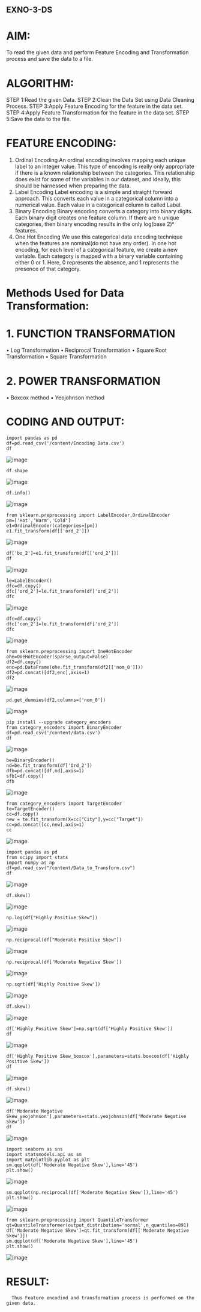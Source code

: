 ## EXNO-3-DS

# AIM:
To read the given data and perform Feature Encoding and Transformation process and save the data to a file.

# ALGORITHM:
STEP 1:Read the given Data.
STEP 2:Clean the Data Set using Data Cleaning Process.
STEP 3:Apply Feature Encoding for the feature in the data set.
STEP 4:Apply Feature Transformation for the feature in the data set.
STEP 5:Save the data to the file.

# FEATURE ENCODING:
1. Ordinal Encoding
An ordinal encoding involves mapping each unique label to an integer value. This type of encoding is really only appropriate if there is a known relationship between the categories. This relationship does exist for some of the variables in our dataset, and ideally, this should be harnessed when preparing the data.
2. Label Encoding
Label encoding is a simple and straight forward approach. This converts each value in a categorical column into a numerical value. Each value in a categorical column is called Label.
3. Binary Encoding
Binary encoding converts a category into binary digits. Each binary digit creates one feature column. If there are n unique categories, then binary encoding results in the only log(base 2)ⁿ features.
4. One Hot Encoding
We use this categorical data encoding technique when the features are nominal(do not have any order). In one hot encoding, for each level of a categorical feature, we create a new variable. Each category is mapped with a binary variable containing either 0 or 1. Here, 0 represents the absence, and 1 represents the presence of that category.

# Methods Used for Data Transformation:
  # 1. FUNCTION TRANSFORMATION
• Log Transformation
• Reciprocal Transformation
• Square Root Transformation
• Square Transformation
  # 2. POWER TRANSFORMATION
• Boxcox method
• Yeojohnson method

# CODING AND OUTPUT:
```
import pandas as pd
df=pd.read_csv('/content/Encoding Data.csv')
df
```
![image](https://github.com/user-attachments/assets/d6d61e54-63f3-4d06-9de0-882c8fb23583)

```
df.shape
```
![image](https://github.com/user-attachments/assets/05d4016f-478d-414a-80e4-e129e8d2ea83)

```
df.info()
```
![image](https://github.com/user-attachments/assets/9dc82d82-a4e9-463b-886a-c59d2ac93008)

```
from sklearn.preprocessing import LabelEncoder,OrdinalEncoder
pm=['Hot','Warm','Cold']
e1=OrdinalEncoder(categories=[pm])
e1.fit_transform(df[['ord_2']])
```
![image](https://github.com/user-attachments/assets/ef871b61-4f1c-4b3d-8332-eb25112f4318)

```
df['bo_2']=e1.fit_transform(df[['ord_2']])
df
```
![image](https://github.com/user-attachments/assets/2725896e-97d9-4ac1-9ef1-0f961d589a55)

```
le=LabelEncoder()
dfc=df.copy()
dfc['ord_2']=le.fit_transform(df['ord_2'])
dfc
```
![image](https://github.com/user-attachments/assets/75931954-86f4-4bc4-9a09-ba4095ce4145)

```
dfc=df.copy()
dfc['con_2']=le.fit_transform(df['ord_2'])
dfc
```
![image](https://github.com/user-attachments/assets/a50026c6-88ae-4e43-a2cd-c2199e58d979)

```
from sklearn.preprocessing import OneHotEncoder
ohe=OneHotEncoder(sparse_output=False)
df2=df.copy()
enc=pd.DataFrame(ohe.fit_transform(df2[['nom_0']]))
df2=pd.concat([df2,enc],axis=1)
df2
```
![image](https://github.com/user-attachments/assets/620a8930-4776-42f8-bdbe-d9aaed736366)

```
pd.get_dummies(df2,columns=['nom_0'])
```
![image](https://github.com/user-attachments/assets/2d761f03-3850-44fc-8059-f495c8f3df35)

```
pip install --upgrade category_encoders
from category_encoders import BinaryEncoder
df=pd.read_csv('/content/data.csv')
df
```
![image](https://github.com/user-attachments/assets/a3a20ece-6eed-49bd-85be-3605ed885457)

```
be=BinaryEncoder()
nd=be.fit_transform(df['Ord_2'])
dfb=pd.concat([df,nd],axis=1)
sfb1=df.copy()
dfb
```
![image](https://github.com/user-attachments/assets/fbef581a-26e9-42ad-88eb-a20df7cd2253)

```
from category_encoders import TargetEncoder
te=TargetEncoder()
cc=df.copy()
new = te.fit_transform(X=cc["City"],y=cc["Target"])
cc=pd.concat([cc,new],axis=1)
cc
```
![image](https://github.com/user-attachments/assets/f3d49002-9bca-40b1-8c72-f094c3360996)

```
import pandas as pd
from scipy import stats
import numpy as np
df=pd.read_csv("/content/Data_to_Transform.csv")
df
```
![image](https://github.com/user-attachments/assets/39e1ce04-18ce-400a-a7d9-0149f0d501fa)

```
df.skew()
```
![image](https://github.com/user-attachments/assets/41054f6d-1ec5-4809-9b1d-78c63f8e25d6)

```
np.log(df["Highly Positive Skew"])
```
![image](https://github.com/user-attachments/assets/8fb6b79a-c4c3-4f49-98ee-7bd15833c1fb)

```
np.reciprocal(df["Moderate Positive Skew"])
```
![image](https://github.com/user-attachments/assets/2d950cc0-30a2-492b-a016-920d85726a4d)

```
np.reciprocal(df['Moderate Negative Skew'])
```
![image](https://github.com/user-attachments/assets/c219963a-7c26-4cd6-b054-d3b57cccafdd)

```
np.sqrt(df['Highly Positive Skew'])
```
![image](https://github.com/user-attachments/assets/eecbacaf-18b1-4566-9268-0d99a9ce5505)

```
df.skew()
```
![image](https://github.com/user-attachments/assets/212a5d4d-f8a3-4feb-8ad0-ac5f4523717d)

```
df['Highly Positive Skew']=np.sqrt(df['Highly Positive Skew'])
df
```
![image](https://github.com/user-attachments/assets/67dee0e9-4a0d-498e-8ca3-15571d2565cf)

```
df['Highly Positive Skew_boxcox'],parameters=stats.boxcox(df['Highly Positive Skew'])
df
```
![image](https://github.com/user-attachments/assets/27dce1d6-d1a3-42cb-9202-c273f862ab55)

```
df.skew()
```
![image](https://github.com/user-attachments/assets/210924ee-e9e7-4ffc-95e1-92f52ae5f2e8)

```
df['Moderate Negative Skew_yeojohnson'],parameters=stats.yeojohnson(df['Moderate Negative Skew'])
df
```
![image](https://github.com/user-attachments/assets/99221505-792d-4b1e-b8e6-9eb44f7d43f4)

```
import seaborn as sns
import statsmodels.api as sm
import matplotlib.pyplot as plt
sm.qqplot(df['Moderate Negative Skew'],line='45')
plt.show()
```
![image](https://github.com/user-attachments/assets/1913dcb3-c9a7-40fb-b90a-e86c89410296)

```
sm.qqplot(np.reciprocal(df['Moderate Negative Skew']),line='45')
plt.show()
```
![image](https://github.com/user-attachments/assets/c56f9a01-85a0-4abd-9350-78d0d567ecfb)

```
from sklearn.preprocessing import QuantileTransformer
qt=QuantileTransformer(output_distribution='normal',n_quantiles=891)
df['Moderate Negative Skew']=qt.fit_transform(df[['Moderate Negative Skew']])
sm.qqplot(df['Moderate Negative Skew'],line='45')
plt.show()
```
![image](https://github.com/user-attachments/assets/eac19277-74a7-4ee1-ba94-5be9149e3492)


# RESULT:
      Thus Feature encodind and transformation process is performed on the given data.

       
